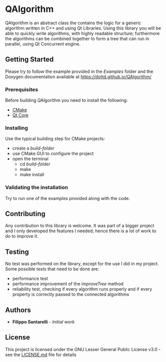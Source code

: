 # QAlgorithm

QAlgorithm is an abstract class the contains the logic for a generic algorithm written in C++ and using Qt Libraries. Using this library you will be able to quickly write algorithms, with highly readable structure; furthermore the algorithms can be combined together to form a tree that can run in parallel, using Qt Concurrent engine.

## Getting Started

Please try to follow the example provided in the *Examples* folder and the Doxygen documentation available at https://dottd.github.io/QAlgorithm/

### Prerequisites

Before building QAlgorithm you need to install the following:
- [CMake](https://cmake.org)
- [Qt Core](https://www.qt.io)

### Installing

Use the typical building step for CMake projects:
- create a *build-folder*
- use CMake GUI to configure the project
- open the terminal
	- cd *build-folder*
	- make
	- make install

### Validating the installation

Try to run one of the examples provided along with the code.

## Contributing

Any contribution to this library is welcome. It was part of a bigger project and I only developed the features I needed; hence there is a lot of work to do to improve it.

## Testing

No test was performed on the library, except for the use I did in my project. Some possible tests that need to be done are:
- performance test
- performance improvement of the *improveTree* method
- reliability test, checking if every algorithm runs properly and if every property is correctly passed to the connected algorithms

## Authors

* **Filippo Santarelli** - *Initial work*

## License

This project is licensed under the GNU Lesser General Public License v3.0 - see the [LICENSE.md](LICENSE.md) file for details
